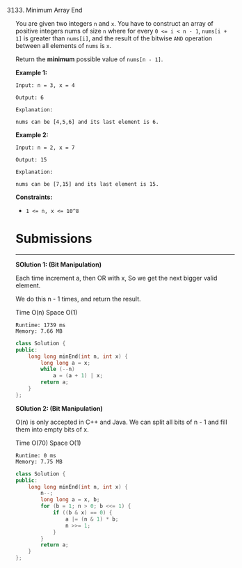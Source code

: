3133. Minimum Array End

You are given two integers `n` and `x`. You have to construct an array of positive integers nums of size `n` where for every `0 <= i < n - 1`, `nums[i + 1]` is greater than `nums[i]`, and the result of the bitwise `AND` operation between all elements of `nums` is `x`.

Return the **minimum** possible value of `nums[n - 1]`.

 

**Example 1:**
```
Input: n = 3, x = 4

Output: 6

Explanation:

nums can be [4,5,6] and its last element is 6.
```

**Example 2:**
```
Input: n = 2, x = 7

Output: 15

Explanation:

nums can be [7,15] and its last element is 15.
```
 

**Constraints:**

* `1 <= n, x <= 10^8`

# Submissions
---
**SOlution 1: (Bit Manipulation)**

Each time increment a, then OR with x,
So we get the next bigger valid element.

We do this n - 1 times,
and return the result.

Time O(n)
Space O(1)

```
Runtime: 1739 ms
Memory: 7.66 MB
```
```c++
class Solution {
public:
    long long minEnd(int n, int x) {
        long long a = x;
        while (--n)
            a = (a + 1) | x;
        return a;
    }
};
```

**SOlution 2: (Bit Manipulation)**

O(n) is only accepted in C++ and Java.
We can split all bits of n - 1
and fill them into empty bits of x.

Time O(70)
Space O(1)

```
Runtime: 0 ms
Memory: 7.75 MB
```
```c++
class Solution {
public:
    long long minEnd(int n, int x) {
        n--;
        long long a = x, b;
        for (b = 1; n > 0; b <<= 1) {
            if ((b & x) == 0) {
                a |= (n & 1) * b;
                n >>= 1;
            }
        }
        return a;
    }
};
```
